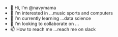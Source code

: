 - 👋 Hi, I’m @navymama
- 👀 I’m interested in ...music sports and computers
- 🌱 I’m currently learning ...data science
- 💞️ I’m looking to collaborate on ...
- 📫 How to reach me ...reach me on slack

<!---
navymama/navymama is a ✨ special ✨ repository because its `README.md` (this file) appears on your GitHub profile.
You can click the Preview link to take a look at your changes.
--->
